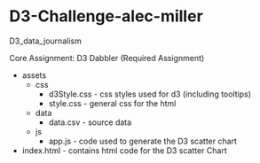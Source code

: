 # D3-Challenge-alec-miller
D3_data_journalism

Core Assignment: D3 Dabbler (Required Assignment)
  - assets
    - css
      - d3Style.css - css styles used for d3 (including tooltips)
      - style.css - general css for the html
    - data
      - data.csv - source data
    - js
      - app.js - code used to generate the D3 scatter chart
  - index.html - contains html code for the D3 scatter Chart
